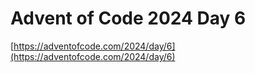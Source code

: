 # Advent of Code 2024 Day 6

[https://adventofcode.com/2024/day/6](https://adventofcode.com/2024/day/6)